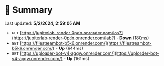 # 📖 Summary
Last updated: **5/2/2024, 2:59:05 AM**

- `GET` [https://jupiterlab-render-0pdn.onrender.com/lab?](https://jupiterlab-render-0pdn.onrender.com/lab?) - **Down** (180ms)
- `GET` [https://filestreambot-b5k6.onrender.com/](https://filestreambot-b5k6.onrender.com/) - **Up** (644ms)
- `GET` [https://uploader-bot-v4-aggw.onrender.com/](https://uploader-bot-v4-aggw.onrender.com/) - **Up** (161ms)
